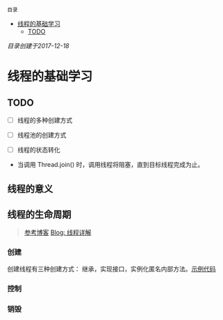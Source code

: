 `目录`
- [线程的基础学习](#线程的基础学习)
    - [TODO](#todo)

*目录创建于2017-12-18*
# 线程的基础学习

## TODO
- [ ] 线程的多种创建方式
- [ ] 线程池的创建方式
- [ ] 线程的状态转化


- 当调用 Thread.join() 时，调用线程将阻塞，直到目标线程完成为止。 

## 线程的意义
## 线程的生命周期
> [参考博客](https://segmentfault.com/a/1190000005006079) [Blog: 线程详解](http://www.cnblogs.com/riskyer/p/3263032.html)

### 创建
创建线程有三种创建方式： 继承，实现接口，实例化匿名内部方法。[示例代码](https://github.com/Kuangcp/JavaBase/blob/master/src/main/java/com/threads/HowToCreateThread.java)

### 控制
### 销毁